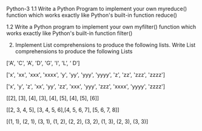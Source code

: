 Python-3
1.1 Write a Python Program to implement your own myreduce() function which works exactly
like Python's built-in function reduce()

1.2 Write a Python program to implement your own myfilter() function which works exactly
like Python's built-in function filter()

2. Implement List comprehensions to produce the following lists.
Write List comprehensions to produce the following Lists

['A', 'C', 'A', 'D', 'G', 'I', ’L’, ‘ D’]

['x', 'xx', 'xxx', 'xxxx', 'y', 'yy', 'yyy', 'yyyy', 'z', 'zz', 'zzz', 'zzzz']

['x', 'y', 'z', 'xx', 'yy', 'zz', 'xxx', 'yyy', 'zzz', 'xxxx', 'yyyy', 'zzzz']

[[2], [3], [4], [3], [4], [5], [4], [5], [6]]

[[2, 3, 4, 5], [3, 4, 5, 6],[4, 5, 6, 7], [5, 6, 7, 8]]

[(1, 1), (2, 1), (3, 1), (1, 2), (2, 2), (3, 2), (1, 3), (2, 3), (3, 3)]
